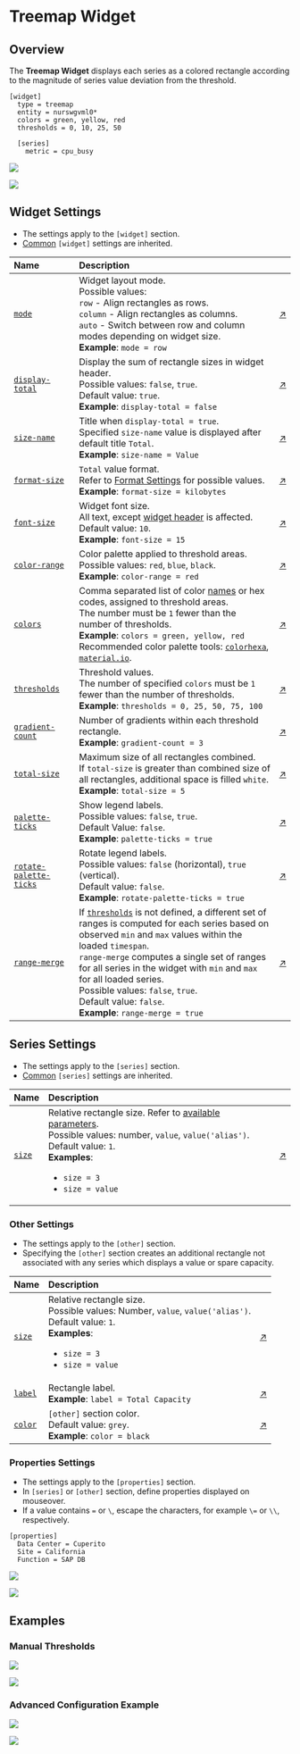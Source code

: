 # Treemap Widget

## Overview

The **Treemap Widget** displays each series as a colored rectangle according to the magnitude of series value deviation from the threshold.

```ls
[widget]
  type = treemap
  entity = nurswgvml0*
  colors = green, yellow, red
  thresholds = 0, 10, 25, 50

  [series]
    metric = cpu_busy
```

![](./images/treemap-example-1.png)

[![](../../images/button.png)](https://apps.axibase.com/chartlab/6b9810d7)

## Widget Settings

* The settings apply to the `[widget]` section.
* [Common](../shared/README.md#widget-settings) `[widget]` settings are inherited.

Name | Description | &nbsp;
:--|:--|:--
<a name="mode"></a>[`mode`](#mode)|Widget layout mode.<br>Possible values:<br>`row` - Align rectangles as rows.<br>`column` - Align rectangles as columns.<br>`auto` - Switch between row and column modes depending on widget size.<br>**Example**: `mode = row`|[↗](https://apps.axibase.com/chartlab/700f826e)
<a name="display-total"></a>[`display-total`](#display-total)|Display the sum of rectangle sizes in widget header.<br>Possible values: `false`, `true`.<br>Default value: `true`.<br>**Example**: `display-total = false`|[↗](https://apps.axibase.com/chartlab/a6226b0b)
<a name="size-name"></a>[`size-name`](#size-name)|Title when `display-total = true`.<br>Specified `size-name` value is displayed after default title `Total`.<br>**Example**: `size-name = Value`|[↗](https://apps.axibase.com/chartlab/dd8c3ef3)
<a name="format-size"></a>[`format-size`](#format-size)|`Total` value format.<br>Refer to [Format Settings](../../syntax/format-settings.md) for possible values.<br>**Example**: `format-size = kilobytes`|[↗](https://apps.axibase.com/chartlab/f57883b3) |
<a name="font-size"></a>[`font-size`](#font-size)|Widget font size.<br>All text, except [widget header](../shared/README.md#header-style) is affected.<br>Default value: `10`.<br>**Example**: `font-size = 15` |[↗](https://apps.axibase.com/chartlab/51280d1e)
<a name="color-range"></a>[`color-range`](#color-range)|Color palette applied to threshold areas.<br>Possible values: `red`, `blue`, `black`.<br>**Example**: `color-range = red`|[↗](https://apps.axibase.com/chartlab/a4394617)
<a name="colors"></a>[`colors`](#colors)| Comma separated list of color [names](https://en.wikipedia.org/wiki/Web_colors) or hex codes, assigned to threshold areas.<br>The number must be `1` fewer than the number of thresholds.<br>**Example**: `colors = green, yellow, red`<br>Recommended color palette tools: [`colorhexa`](https://www.colorhexa.com/ffffff-to-0c9150), [`material.io`](https://material.io/design/color/#tools-for-picking-colors).| [↗](https://apps.axibase.com/chartlab/fcc28103)
<a name="thresholds"></a>[`thresholds`](#thresholds)| Threshold values.<br>The number of specified `colors` must be `1` fewer than the number of thresholds.<br>**Example**: `thresholds = 0, 25, 50, 75, 100`| [↗](https://apps.axibase.com/chartlab/87efaf08)
<a name="gradient-count"></a>[`gradient-count`](#gradient-count)|Number of gradients within each threshold rectangle.<br>**Example**: `gradient-count = 3`|[↗](https://apps.axibase.com/chartlab/c1ee249b)
<a name="total-size"></a>[`total-size`](#total-size)|Maximum size of all rectangles combined.<br>If `total-size` is greater than combined size of all rectangles, additional space is filled `white`.<br>**Example**: `total-size = 5`|[↗](https://apps.axibase.com/chartlab/41d113c0)
<a name="palette-ticks"></a>[`palette-ticks`](#palette-ticks) | Show legend labels.<br>Possible values: `false`, `true`.<br>Default Value: `false`.<br>**Example**:  `palette-ticks = true` | [↗](https://apps.axibase.com/chartlab/036b39f2)
<a name="rotate-palette-ticks"></a>[`rotate-palette-ticks`](#rotate-palette-ticks)| Rotate legend labels.<br>Possible values: `false` (horizontal), `true` (vertical).<br>Default value: `false`.<br>**Example**: `rotate-palette-ticks = true`| [↗](https://apps.axibase.com/chartlab/ff0885ac)
<a name="range-merge"></a>[`range-merge`](#range-merge)| If [`thresholds`](#thresholds) is not defined, a different set of ranges is computed for each series based on observed `min` and `max` values within the loaded `timespan`.<br>`range-merge` computes a single set of ranges for all series in the widget with `min` and `max` for all loaded series.<br>Possible values: `false`, `true`.<br>Default value: `false`.<br>**Example**: `range-merge = true` | [↗](https://apps.axibase.com/chartlab/036900cb)

## Series Settings

* The settings apply to the `[series]` section.
* [Common](../shared/README.md#series-settings) `[series]` settings are inherited.

Name | Description | &nbsp;
:--|:--|:--
<a name="size"></a>[`size`](#size)|Relative rectangle size. Refer to [available parameters](../../syntax/js-scope.md#scope-1). <br>Possible values: number, `value`, `value('alias')`.<br>Default value: `1`.<br>**Examples**:<ul><li>`size = 3`</li><li>`size = value`</li></ul>|[↗](https://apps.axibase.com/chartlab/242da90e)

### Other Settings

* The settings apply to the `[other]` section.
* Specifying the `[other]` section creates an additional rectangle not associated with any series which displays a value or spare capacity.

Name | Description | &nbsp;
:--|:--|:--
<a name="size"></a>[`size`](#size)|Relative rectangle size.<br>Possible values: Number, `value`, `value('alias')`.<br>Default value: `1`.<br>**Examples**:<ul><li>`size = 3`</li><li>`size = value`</li></ul>|[↗](https://apps.axibase.com/chartlab/8d7286fe)
<a name="label"></a>[`label`](#label) | Rectangle label.<br>**Example**: `label = Total Capacity`|[↗](https://apps.axibase.com/chartlab/7f4d239c)
<a name="color"></a>[`color`](#color) | `[other]` section color.<br>Default value: `grey`.<br>**Example**: `color = black`|[↗](https://apps.axibase.com/chartlab/60b058e8)

### Properties Settings

* The settings apply to the `[properties]` section.
* In `[series]` or `[other]` section, define properties displayed on mouseover.
* If a value contains `=` or `\`, escape the characters, for example `\=` or `\\`, respectively.

```ls
[properties]
  Data Center = Cuperito
  Site = California
  Function = SAP DB
```

![](./images/series-tooltip.png)

[![](../../images/button.png)](https://apps.axibase.com/chartlab/b686fb79)

## Examples

### Manual Thresholds

![](./images/manual-thresholds.png)

[![](../../images/button.png)](https://apps.axibase.com/chartlab/014e0cbe)

### Advanced Configuration Example

![](./images/thresholds-sizes.png)

[![](../../images/button.png)](https://apps.axibase.com/chartlab/3bedad3f)
